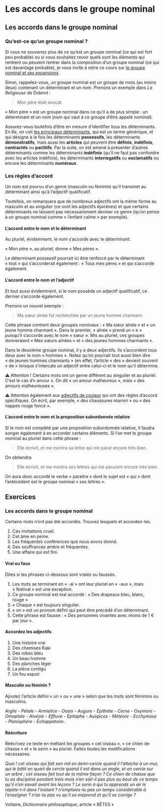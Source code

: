 # Les accords dans le groupe nominal

## Les accords dans le groupe nominal

### Qu’est-ce qu’un groupe nominal ?

Si vous ne souvenez plus de ce qu’est un groupe nominal (ce qui est fort peu probable) ou si vous souhaitez revoir quels sont les éléments qui rentrent ou peuvent rentrer dans la composition d’un groupe nominal (ce qui est davantage probable), je vous invite à relire ce cours sur [le groupe nominal et ses expansions](https://www.ralentirtravaux.com/lettres/cours/groupe_nominal.php).

Sinon, rappelez-vous, un groupe nominal est un groupe de mots (au moins deux) contenant un déterminant et un nom. Prenons un exemple dans *La Religieuse* de Diderot :

>Mon père était avocat.

« Mon père » est un groupe nominal dans ce qu’il a de plus simple : un déterminant et un nom (nom qui vaut à ce groupe d’être appelé *nominal*).

Assurez-vous toutefois d’être en mesure d’identifier tous les déterminants. En 6e, on voit [les principaux déterminants](https://www.ralentirtravaux.com/lettres/cours/determinants_lecon.php), qui est un terme générique, et qui désigne à la fois les déterminants **possessifs**, les déterminants **démonstratifs**, mais aussi les **articles** qui peuvent être **définis**, **indéfinis**, **contractés** ou **partitifs**. Par la suite, on est amené à présenter d’autres déterminants comme les déterminants **indéfinis** (qu’il ne faut pas confondre avec les articles indéfinis), les déterminants **interrogatifs** ou **exclamatifs** ou encore les déterminants **numéraux**. 

### Les règles d’accord

Un nom est pourvu d’un genre (masculin ou féminin) qu’il transmet au déterminant ainsi qu’à l’adjectif qualificatif.

Toutefois, on remarquera que de nombreux adjectifs ont la même forme au masculin et au singulier (ce sont les adjectifs épicènes) et que certains déterminants ne laissent pas nécessairement deviner ce genre (qu’on pense à un groupe nominal comme « l’enfant calme » par exemple).

#### L’accord entre le nom et le déterminant

Au pluriel, évidemment, le nom s’accorde avec le déterminant. 

« Mon père », au pluriel, donne « Mes pères ».

Le déterminant possessif pourrait ici être renforcé par le déterminant « tout » qui s’accorderait également : « Tous mes pères » et qui s’accorde également.

#### L’accord entre le nom et l’adjectif

Et tout aussi évidemment, si le nom possède un adjectif qualificatif, ce dernier s’accorde également.

Prenons un nouvel exemple :

>Ma sœur aînée fut recherchée par un jeune homme charmant.

Cette phrase contient deux groupes nominaux : « Ma sœur aînée » et « un jeune homme charmant ». Dans le premier, « aînée » prend un « e » puisqu’il s’accorde avec le nom « sœur ». Mis au pluriel, ces groupes donneraient « Mes sœurs aînées » et « des jeunes hommes charmants ».

Dans le deuxième groupe nominal, il y a deux adjectifs. Ils s’accordent tous deux avec le nom « hommes ». Notez qu’on pourrait tout aussi bien dire « de jeunes hommes charmants » (en effet, l’article « des » devient souvent « de » lorsque s’intercale un adjectif entre celui-ci et le nom qu’il détermine.

⚠️ Attention ! Certains mots ont un genre différent au singulier et au pluriel. C’est le cas d’« amour ». On dit « un amour malheureux », mais « des amours malheureuses ».

⚠️ Attention également aux [adjectifs de couleur](https://www.ralentirtravaux.com/lettres/cours/adjectif_couleur.php) qui ont des règles d’accord spécifiques. On écrit, par exemple, « des chaussures marron » ou « des nappes rouge foncé ».

#### L’accord entre le nom et la proposition subordonnée relative

Si le nom est complété par une proposition subordonnée relative, il faudra songer également à en accorder certains éléments. Si l’on met le groupe nominal au pluriel dans cette phrase :

>Elle écrivit, et me montra sa lettre qui me parut encore très bien.

On obtiendra

>Elle écrivit, et me montra ses lettres qui me parurent encore très bien.

On aura donc accordé le verbe « paraitre » dont le sujet est « qui » dont l’antécédent est le groupe nominal « ses lettres ».

## Exercices

### Les accords dans le groupe nominal

Certains mots n’ont pas été accordés. Trouvez lesquels et accordez-les.

1. Ces invitations cruel.
2. Cet âme en peine.
3. Les fréquentes conférences que nous avons donné.
4. Des souffrances amère et fréquentes.
5. Une affaire qui est fini.

#### Vrai ou faux

Dites si les phrases ci-dessous sont vraies ou fausses.

1. Les mots se terminant en « -al » ont leur pluriel en « -aux », mais « festival » est une exception.
2. Ce groupe nominal est mal accordé : « Des drapeaux bleu, blanc, rouge »
3. « Chaque » est toujours singulier.
4. « on » est un pronom défini qui peut être précédé d’un déterminant.
5. Cette phrase est fausse : « Des personnes vivantes avec moins de 1 € par jour ».

#### Accordez les adjectifs

1. Une histoire vrai
2. Des chemises Kaki
3. Des robes bleu
4. Un beau homme
5. Des planches léger
6. La pièce contigu
7. Un fou espoir

#### Masculin ou féminin ?

Ajoutez l’article défini « un » ou « une » selon que les mots sont féminins ou masculins.

*Argile* - *Pétale* - *Armistice* - *Oasis* - *Augure* - *Épithète* - *Cerne* - *Oxymore* - *Omoplate* - *Alvéole* - *Effluve* - *Épitaphe* - *Auspices* - *Météore* - *Ecchymose* - *Planisphère* - *Échappatoire*.

#### Réécriture

Réécrivez ce texte en mettant les groupes « cet oiseau », « ce chien de chasse » et « le serin » au pluriel. Faites toutes les modifications nécessaires.

*Quoi ! cet oiseau qui fait son nid en demi-cercle quand il l’attache à un mur, qui le bâtit en quart de cercle quand il est dans un angle, et en cercle sur un arbre ; cet oiseau fait tout de la même façon ? Ce chien de chasse que tu as discipliné pendant trois mois n’en sait-il pas plus au bout de ce temps qu’il n’en savait avant les leçons ? Le serin à qui tu apprends un air le répète-t-il dans l’instant ? n’emploies-tu pas un temps considérable à l’enseigner ? n’as-tu pas vu qu’il se méprend et qu’il se corrige ?* 

Voltaire, *Dictionnaire philosophique*, article « BÊTES »